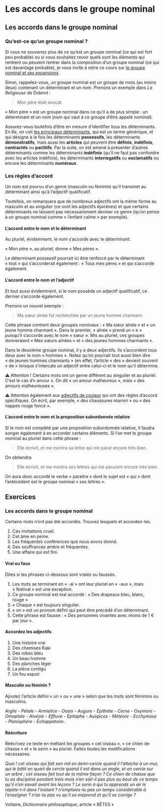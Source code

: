 # Les accords dans le groupe nominal

## Les accords dans le groupe nominal

### Qu’est-ce qu’un groupe nominal ?

Si vous ne souvenez plus de ce qu’est un groupe nominal (ce qui est fort peu probable) ou si vous souhaitez revoir quels sont les éléments qui rentrent ou peuvent rentrer dans la composition d’un groupe nominal (ce qui est davantage probable), je vous invite à relire ce cours sur [le groupe nominal et ses expansions](https://www.ralentirtravaux.com/lettres/cours/groupe_nominal.php).

Sinon, rappelez-vous, un groupe nominal est un groupe de mots (au moins deux) contenant un déterminant et un nom. Prenons un exemple dans *La Religieuse* de Diderot :

>Mon père était avocat.

« Mon père » est un groupe nominal dans ce qu’il a de plus simple : un déterminant et un nom (nom qui vaut à ce groupe d’être appelé *nominal*).

Assurez-vous toutefois d’être en mesure d’identifier tous les déterminants. En 6e, on voit [les principaux déterminants](https://www.ralentirtravaux.com/lettres/cours/determinants_lecon.php), qui est un terme générique, et qui désigne à la fois les déterminants **possessifs**, les déterminants **démonstratifs**, mais aussi les **articles** qui peuvent être **définis**, **indéfinis**, **contractés** ou **partitifs**. Par la suite, on est amené à présenter d’autres déterminants comme les déterminants **indéfinis** (qu’il ne faut pas confondre avec les articles indéfinis), les déterminants **interrogatifs** ou **exclamatifs** ou encore les déterminants **numéraux**. 

### Les règles d’accord

Un nom est pourvu d’un genre (masculin ou féminin) qu’il transmet au déterminant ainsi qu’à l’adjectif qualificatif.

Toutefois, on remarquera que de nombreux adjectifs ont la même forme au masculin et au singulier (ce sont les adjectifs épicènes) et que certains déterminants ne laissent pas nécessairement deviner ce genre (qu’on pense à un groupe nominal comme « l’enfant calme » par exemple).

#### L’accord entre le nom et le déterminant

Au pluriel, évidemment, le nom s’accorde avec le déterminant. 

« Mon père », au pluriel, donne « Mes pères ».

Le déterminant possessif pourrait ici être renforcé par le déterminant « tout » qui s’accorderait également : « Tous mes pères » et qui s’accorde également.

#### L’accord entre le nom et l’adjectif

Et tout aussi évidemment, si le nom possède un adjectif qualificatif, ce dernier s’accorde également.

Prenons un nouvel exemple :

>Ma sœur aînée fut recherchée par un jeune homme charmant.

Cette phrase contient deux groupes nominaux : « Ma sœur aînée » et « un jeune homme charmant ». Dans le premier, « aînée » prend un « e » puisqu’il s’accorde avec le nom « sœur ». Mis au pluriel, ces groupes donneraient « Mes sœurs aînées » et « des jeunes hommes charmants ».

Dans le deuxième groupe nominal, il y a deux adjectifs. Ils s’accordent tous deux avec le nom « hommes ». Notez qu’on pourrait tout aussi bien dire « de jeunes hommes charmants » (en effet, l’article « des » devient souvent « de » lorsque s’intercale un adjectif entre celui-ci et le nom qu’il détermine.

⚠️ Attention ! Certains mots ont un genre différent au singulier et au pluriel. C’est le cas d’« amour ». On dit « un amour malheureux », mais « des amours malheureuses ».

⚠️ Attention également aux [adjectifs de couleur](https://www.ralentirtravaux.com/lettres/cours/adjectif_couleur.php) qui ont des règles d’accord spécifiques. On écrit, par exemple, « des chaussures marron » ou « des nappes rouge foncé ».

#### L’accord entre le nom et la proposition subordonnée relative

Si le nom est complété par une proposition subordonnée relative, il faudra songer également à en accorder certains éléments. Si l’on met le groupe nominal au pluriel dans cette phrase :

>Elle écrivit, et me montra sa lettre qui me parut encore très bien.

On obtiendra

>Elle écrivit, et me montra ses lettres qui me parurent encore très bien.

On aura donc accordé le verbe « paraitre » dont le sujet est « qui » dont l’antécédent est le groupe nominal « ses lettres ».

## Exercices

### Les accords dans le groupe nominal

Certains mots n’ont pas été accordés. Trouvez lesquels et accordez-les.

1. Ces invitations cruel.
2. Cet âme en peine.
3. Les fréquentes conférences que nous avons donné.
4. Des souffrances amère et fréquentes.
5. Une affaire qui est fini.

#### Vrai ou faux

Dites si les phrases ci-dessous sont vraies ou fausses.

1. Les mots se terminant en « -al » ont leur pluriel en « -aux », mais « festival » est une exception.
2. Ce groupe nominal est mal accordé : « Des drapeaux bleu, blanc, rouge »
3. « Chaque » est toujours singulier.
4. « on » est un pronom défini qui peut être précédé d’un déterminant.
5. Cette phrase est fausse : « Des personnes vivantes avec moins de 1 € par jour ».

#### Accordez les adjectifs

1. Une histoire vrai
2. Des chemises Kaki
3. Des robes bleu
4. Un beau homme
5. Des planches léger
6. La pièce contigu
7. Un fou espoir

#### Masculin ou féminin ?

Ajoutez l’article défini « un » ou « une » selon que les mots sont féminins ou masculins.

*Argile* - *Pétale* - *Armistice* - *Oasis* - *Augure* - *Épithète* - *Cerne* - *Oxymore* - *Omoplate* - *Alvéole* - *Effluve* - *Épitaphe* - *Auspices* - *Météore* - *Ecchymose* - *Planisphère* - *Échappatoire*.

#### Réécriture

Réécrivez ce texte en mettant les groupes « cet oiseau », « ce chien de chasse » et « le serin » au pluriel. Faites toutes les modifications nécessaires.

*Quoi ! cet oiseau qui fait son nid en demi-cercle quand il l’attache à un mur, qui le bâtit en quart de cercle quand il est dans un angle, et en cercle sur un arbre ; cet oiseau fait tout de la même façon ? Ce chien de chasse que tu as discipliné pendant trois mois n’en sait-il pas plus au bout de ce temps qu’il n’en savait avant les leçons ? Le serin à qui tu apprends un air le répète-t-il dans l’instant ? n’emploies-tu pas un temps considérable à l’enseigner ? n’as-tu pas vu qu’il se méprend et qu’il se corrige ?* 

Voltaire, *Dictionnaire philosophique*, article « BÊTES »